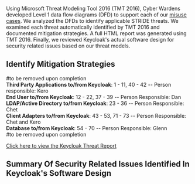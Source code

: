 Using Microsoft Threat Modeling Tool 2016 (TMT 2016), Cyber Wardens developed Level 1 data flow diagrams (DFD) to support each of our <a href="https://github.com/DanielLucier/CYBER8420-SemesterProject/tree/master/MisuseCases">misuse cases</a>. We analyzed the DFDs to identify applicable STRIDE threats. We examined each threat automatically identified by TMT 2016 and documented mitigation strategies. A full HTML report was generated using TMT 2016. Finally, we reviewed Keycloak's actual software design for security related issues based on our threat models.

Identify Mitigation Strategies
------------------------------

#to be removed upon completion
<br /><strong>Third Party Applications to/from Keycloak</strong>: 1 - 11, 40 - 42 -- Person responsible: Kero
<br /><strong>End User to/from Keycloak</strong>: 12 - 22, 37 - 39 -- Person Responsible: Dan
<br /><strong>LDAP/Active Directory to/from Keycloak</strong>: 23 - 36 -- Person Responsible: Chet
<br /><strong>Client Adapters to/from Keycloak</strong>: 43 - 53, 71 - 73 -- Person Responsible: Chet and Kero
<br /><strong>Database to/from Keycloak</strong>: 54 - 70 -- Person Responsible: Glenn
<br />#to be removed upon completion

<a href = "https://daniellucier.github.io/CYBER8420-SemesterProject/ThreatModels/Keycloak-Threat-Report.html">Click here to view the Keycloak Threat Report</a>

Summary Of Security Related Issues Identified In Keycloak's Software Design
----------------------------------------------------------------------------




